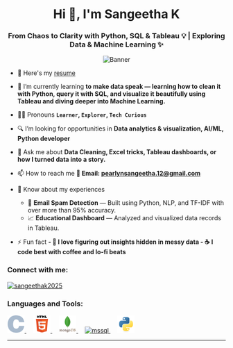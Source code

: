 <h1 align="center">Hi 👋, I'm Sangeetha K</h1>
<h3 align="center"> From Chaos to Clarity with Python, SQL & Tableau 💡 | Exploring Data & Machine Learning ✨</h3>

 <p align="center">
  <img src="https://encrypted-tbn0.gstatic.com/images?q=tbn:ANd9GcQPYBm9I4dBVLYPsipjhYvdapNHo-gN376NsCC4lW3-Sl3bfVAThVSqLwA&s" alt="Banner" />
</p>


- 🔭 Here's my [resume](https://drive.google.com/file/d/1R685QqVF59-6DAq5fYoEohYlbwjujvlC/view?usp=drive_link)

- 🌱 I’m currently learning **to make data speak — learning how to clean it with Python, query it with SQL, and visualize it beautifully using Tableau and diving deeper into Machine Learning.**

- 👩‍💻 Pronouns **`Learner`, `Explorer`, `Tech Curious`**

- 🔍 I’m looking for opportunities in **Data analytics & visualization, AI/ML, Python developer**

- 💬 Ask me about **Data Cleaning, Excel tricks, Tableau dashboards, or how I turned data into a story.**

- 📫 How to reach me **📧 Email: pearlynsangeetha.12@gmail.com**

- 📄 Know about my experiences
   - 📧 **Email Spam Detection** — Built using Python, NLP, and TF-IDF with over more than 95% accuracy.
   - 📈 **Educational Dashboard** — Analyzed and visualized data records in Tableau. 

- ⚡ Fun fact **- 🧠 I love figuring out insights hidden in messy data - ☕ I code best with coffee and lo-fi beats**

<h3 align="left">Connect with me:</h3>
<p align="left">
<a href="https://linkedin.com/in/sangeethak2025" target="blank"><img align="center" src="https://raw.githubusercontent.com/rahuldkjain/github-profile-readme-generator/master/src/images/icons/Social/linked-in-alt.svg" alt="sangeethak2025" height="30" width="40" /></a>
</p>

 <h3 align="left">Languages and Tools:</h3>
<p align="left">
  <a href="https://www.cprogramming.com/" target="_blank" rel="noreferrer">
    <img src="https://raw.githubusercontent.com/devicons/devicon/master/icons/c/c-original.svg" alt="c" width="40" height="40"/>
  </a>&nbsp;&nbsp;&nbsp;
  
  <a href="https://www.w3.org/html/" target="_blank" rel="noreferrer">
    <img src="https://raw.githubusercontent.com/devicons/devicon/master/icons/html5/html5-original-wordmark.svg" alt="html5" width="40" height="40"/>
  </a>&nbsp;&nbsp;&nbsp;
  
  <a href="https://www.mongodb.com/" target="_blank" rel="noreferrer">
    <img src="https://raw.githubusercontent.com/devicons/devicon/master/icons/mongodb/mongodb-original-wordmark.svg" alt="mongodb" width="40" height="40"/>
  </a>&nbsp;&nbsp;&nbsp;
  
  <a href="https://www.microsoft.com/en-us/sql-server" target="_blank" rel="noreferrer">
    <img src="https://www.svgrepo.com/show/303229/microsoft-sql-server-logo.svg" alt="mssql" width="40" height="40"/>
  </a>&nbsp;&nbsp;&nbsp;
  
  <a href="https://www.python.org" target="_blank" rel="noreferrer">
    <img src="https://raw.githubusercontent.com/devicons/devicon/master/icons/python/python-original.svg" alt="python" width="40" height="40"/>
  </a>
</p>

---
